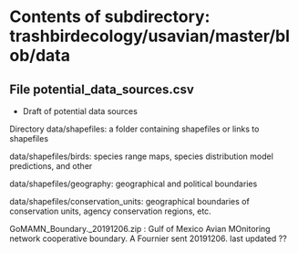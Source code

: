 # Contents of subdirectory: trashbirdecology/usavian/master/blob/data

## File potential_data_sources.csv
- Draft of potential data sources

Directory data/shapefiles: a folder containing shapefiles or links to shapefiles

data/shapefiles/birds: species range maps, species distribution model predictions, and other 

data/shapefiles/geography: geographical and political boundaries

data/shapefiles/conservation_units: geographical boundaries of conservation units, agency conservation regions, etc. 


GoMAMN_Boundary._20191206.zip : Gulf of Mexico Avian MOnitoring network cooperative boundary. A Fournier sent 20191206. last updated ??